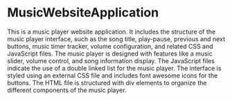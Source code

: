 # MusicWebsiteApplication

This is a music player website application. It includes the structure of the music player interface, such as the song title, play-pause, previous and next buttons, music timer tracker, volume configuration, and related CSS and JavaScript files. The music player is designed with features like a music slider, volume control, and song information display. The JavaScript files indicate the use of a double linked list for the music player. The interface is styled using an external CSS file and includes font awesome icons for the buttons. The HTML file is structured with div elements to organize the different components of the music player.

